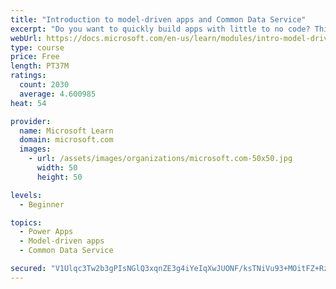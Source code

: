 ```yaml
---
title: "Introduction to model-driven apps and Common Data Service"
excerpt: "Do you want to quickly build apps with little to no code? This module will focus on the building blocks of Common Data Service and model-driven apps. These key components will help you build quick business apps in your organization."
webUrl: https://docs.microsoft.com/en-us/learn/modules/intro-model-driven-apps-common-data-service/
type: course
price: Free
length: PT37M
ratings:
  count: 2030
  average: 4.600985
heat: 54

provider:
  name: Microsoft Learn
  domain: microsoft.com
  images:
    - url: /assets/images/organizations/microsoft.com-50x50.jpg
      width: 50
      height: 50

levels:
  - Beginner

topics:
  - Power Apps
  - Model-driven apps
  - Common Data Service

secured: "V1Ulqc3Tw2b3gPIsNGlQ3xqnZE3g4iYeIqXwJUONF/ksTNiVu93+MOitFZ+Rzx89PQSIwFztkAPgYyjENsRGOzvm0V+PmzyxN4EDpomED3r8KuSWCmp02HhpItWW7qVlAZx5u0g3dsLProUPsi+ovwJQW/Aw/AuiZGuVnXRSNiBKZC7zel2XJtE2BVhnSgRRxTsRPHvuQD8L/5H3O8ryDejp4bg/IpiF5bSVb/Zz/zvTmrtW1NxRyDuK63Slrp+CIve4iSYrD7hmPKgreSn/7HmqPea17RqXmTKPr490VwnAtQT/D0CmeQE4sTa3U0MrzmQ3Bbe9isD3iGMwDhAW/sfIBXpFwne49zG8qiMObAz2Rr37HXXB52X08WXPNO3ZGF3KQFq9Otej3oJEdb7VuEdFnCq5FvlqbA20PXED7Y8=;EHMeLmtdSxcCJs77Y9g9pw=="
---
```


